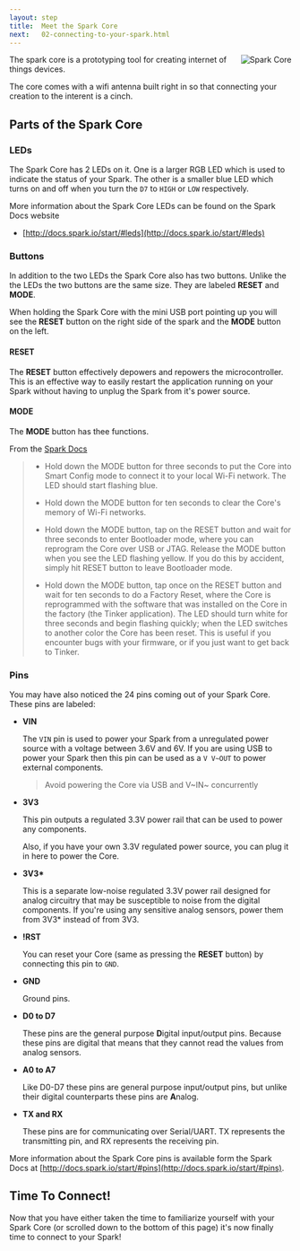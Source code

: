 ```yaml
---
layout: step
title:  Meet the Spark Core
next:   02-connecting-to-your-spark.html
---
```


<div style="float:right">
  <img src="{{site.baseurl}}/assets/img/spark-core.png" alt="Spark Core">
</div>

The spark core is a prototyping tool for creating internet of things devices.

The core comes with a wifi antenna built right in so that connecting your creation to
the interent is a cinch.

## Parts of the Spark Core

### LEDs

The Spark Core has 2 LEDs on it.  One is a larger RGB LED which is used to indicate
the status of your Spark.  The other is a smaller blue LED which turns on and off
when you turn the `D7` to `HIGH` or `LOW` respectively.

More information about the Spark Core LEDs can be found on the Spark Docs website

- [http://docs.spark.io/start/#leds](http://docs.spark.io/start/#leds)

### Buttons

In addition to the two LEDs the Spark Core also has two buttons.  Unlike the the LEDs
the two buttons are the same size.  They are labeled <strong>RESET</strong> and <strong>MODE</strong>.

When holding the Spark Core with the mini USB port pointing up you will see the <strong>RESET</strong>
button on the right side of the spark and the <strong>MODE</strong> button on the left.

#### RESET

The <strong>RESET</strong> button effectively depowers and repowers the microcontroller.
This is an effective way to easily restart the application running on your Spark
without having to unplug the Spark from it's power source.

#### MODE

The <strong>MODE</strong> button has thee functions.

From the [Spark Docs](http://docs.spark.io/start/#buttons)

> - Hold down the MODE button for three seconds to put the Core into Smart Config mode to connect it to your local Wi-Fi network. The LED should start flashing blue.
>
> - Hold down the MODE button for ten seconds to clear the Core's memory of Wi-Fi networks.
>
> - Hold down the MODE button, tap on the RESET button and wait for three seconds to enter Bootloader mode, where you can reprogram the Core over USB or JTAG. Release the MODE button when you see the LED flashing yellow. If you do this by accident, simply hit RESET button to leave Bootloader mode.
>
> - Hold down the MODE button, tap once on the RESET button and wait for ten seconds to do a Factory Reset, where the Core is reprogrammed with the software that was installed on the Core in the factory (the Tinker application). The LED should turn white for three seconds and begin flashing quickly; when the LED switches to another color the Core has been reset. This is useful if you encounter bugs with your firmware, or if you just want to get back to Tinker.

### Pins

You may have also noticed the 24 pins coming out of your Spark Core.  These pins are labeled:

- __VIN__

  The `VIN` pin is used to power your Spark from a unregulated power source with a voltage between 3.6V and 6V.
  If you are using USB to power your Spark then this pin can be used as a `V V~OUT` to power external components.

  > Avoid powering the Core via USB and V~IN~ concurrently

- __3V3__

  This pin outputs a regulated 3.3V power rail that can be used to power any components.

  Also, if you have your own 3.3V regulated power source, you can plug it in here to power the Core.

- __3V3*__

  This is a separate low-noise regulated 3.3V power rail designed for analog
  circuitry that may be susceptible to noise from the digital components. If
  you're using any sensitive analog sensors, power them from 3V3* instead of from 3V3.

- __!RST__

  You can reset your Core (same as pressing the <strong>RESET</strong> button) by connecting this pin to `GND`.

- __GND__

  Ground pins.

- __D0 to D7__

  These pins are the general purpose <strong>D</strong>igital input/output pins.  Because these pins are digital that
  means that they cannot read the values from analog sensors.

- __A0 to A7__

  Like D0-D7 these pins are general purpose input/output pins, but unlike their digital counterparts these pins are <strong>A</strong>nalog.

- __TX and RX__

  These pins are for communicating over Serial/UART. TX represents the transmitting pin, and RX represents the receiving pin.

More information about the Spark Core pins is available form the Spark Docs at [http://docs.spark.io/start/#pins](http://docs.spark.io/start/#pins).

## Time To Connect!

Now that you have either taken the time to familiarize yourself with your Spark Core (or scrolled down to the bottom of this page)
it's now finally time to connect to your Spark!
